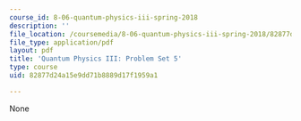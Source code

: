 ```yaml
---
course_id: 8-06-quantum-physics-iii-spring-2018
description: ''
file_location: /coursemedia/8-06-quantum-physics-iii-spring-2018/82877d24a15e9dd71b8889d17f1959a1_MIT8_06S18ps5.pdf
file_type: application/pdf
layout: pdf
title: 'Quantum Physics III: Problem Set 5'
type: course
uid: 82877d24a15e9dd71b8889d17f1959a1

---
```

None